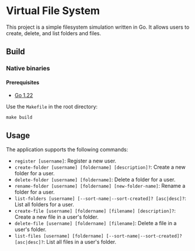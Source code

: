 # Virtual File System

This project is a simple filesystem simulation written in Go. It allows users to create, delete, and list folders and files.

## Build

### Native binaries

#### Prerequisites

- [Go 1.22](https://go.dev/doc/install)

Use the `Makefile` in the root directory:
```shell
make build
```

## Usage

The application supports the following commands:

- `register [username]`: Register a new user.
- `create-folder [username] [foldername] [description]?`: Create a new folder for a user.
- `delete-folder [username] [foldername]`: Delete a folder for a user.
- `rename-folder [username] [foldername] [new-folder-name]`: Rename a folder for a user.
- `list-folders [username] [--sort-name|--sort-created]? [asc|desc]?`: List all folders for a user.
- `create-file [username] [foldername] [filename] [description]?`: Create a new file in a user's folder.
- `delete-file [username] [foldername] [filename]`: Delete a file in a user's folder.
- `list-files [username] [foldername] [--sort-name|--sort-created]? [asc|desc]?`: List all files in a user's folder.
 